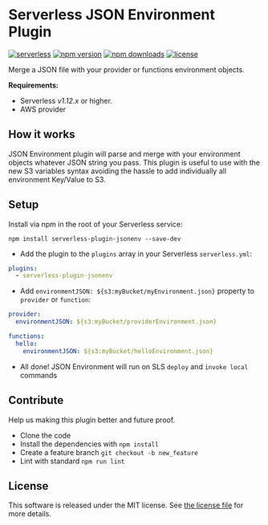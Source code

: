 Serverless JSON Environment Plugin
=============================
[![serverless](http://public.serverless.com/badges/v3.svg)](http://www.serverless.com) 
[![npm version](https://badge.fury.io/js/serverless-plugin-jsonenv.svg)](https://badge.fury.io/js/serverless-plugin-jsonenv)
[![npm downloads](https://img.shields.io/npm/dm/serverless-plugin-jsonenv.svg)](https://www.npmjs.com/package/serverless-plugin-jsonenv)
[![license](https://img.shields.io/npm/l/serverless-plugin-jsonenv.svg)](https://raw.githubusercontent.com/FidelLimited/serverless-plugin-jsonenv/master/LICENSE)

Merge a JSON file with your provider or functions environment objects.

**Requirements:**
* Serverless *v1.12.x* or higher.
* AWS provider

## How it works

JSON Environment plugin will parse and merge with your environment objects whatever JSON string you pass.
This plugin is useful to use with the new S3 variables syntax avoiding the hassle to add individually all environment Key/Value to S3. 

## Setup

 Install via npm in the root of your Serverless service:
```
npm install serverless-plugin-jsonenv --save-dev
```

* Add the plugin to the `plugins` array in your Serverless `serverless.yml`:

```yml
plugins:
  - serverless-plugin-jsonenv
```

* Add `environmentJSON: ${s3:myBucket/myEnvironment.json}` property to `provider` or `function`:

```yml
provider:
  environmentJSON: ${s3:myBucket/providerEnvironment.json}
```

```yml
functions:
  hello:
    environmentJSON: ${s3:myBucket/helloEnvironment.json}
```

* All done! JSON Environment will run on SLS `deploy` and `invoke local` commands

## Contribute

Help us making this plugin better and future proof.

* Clone the code
* Install the dependencies with `npm install`
* Create a feature branch `git checkout -b new_feature`
* Lint with standard `npm run lint`

## License

This software is released under the MIT license. See [the license file](LICENSE) for more details.
